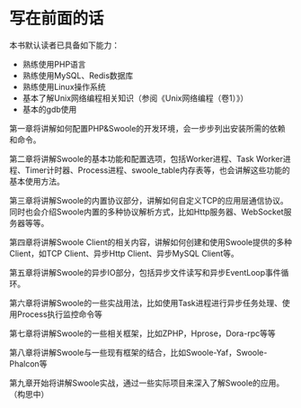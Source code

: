 # 写在前面的话

本书默认读者已具备如下能力：

* 熟练使用PHP语言
* 熟练使用MySQL、Redis数据库
* 熟练使用Linux操作系统
* 基本了解Unix网络编程相关知识（参阅《Unix网络编程（卷1）》）
* 基本的gdb使用

第一章将讲解如何配置PHP&Swoole的开发环境，会一步步列出安装所需的依赖和命令。

第二章将讲解Swoole的基本功能和配置选项，包括Worker进程、Task Worker进程、Timer计时器、Process进程、swoole_table内存表等，也会讲解这些功能的基本使用方法。

第三章将讲解Swoole的内置协议部分，讲解如何自定义TCP的应用层通信协议。同时也会介绍Swoole内置的多种协议解析方式，比如Http服务器、WebSocket服务器等等。

第四章将讲解Swoole Client的相关内容，讲解如何创建和使用Swoole提供的多种Client，如TCP Client、异步Http Client、异步MySQL Client等。

第五章将讲解Swoole的异步IO部分，包括异步文件读写和异步EventLoop事件循环。

第六章将讲解Swoole的一些实战用法，比如使用Task进程进行异步任务处理、使用Process执行监控命令等

第七章将讲解Swoole的一些相关框架，比如ZPHP，Hprose，Dora-rpc等等

第八章将讲解Swoole与一些现有框架的结合，比如Swoole-Yaf，Swoole-Phalcon等

第九章开始将讲解Swoole实战，通过一些实际项目来深入了解Swoole的应用。（构思中）